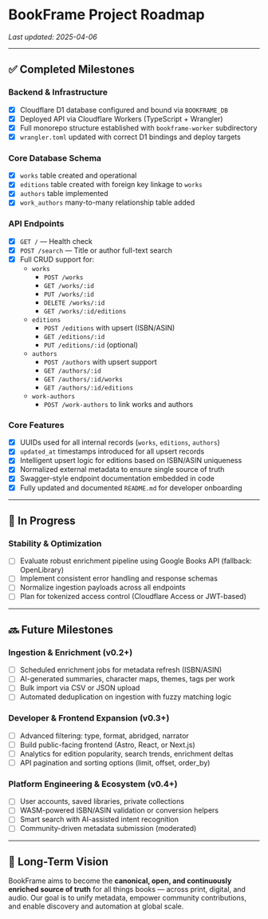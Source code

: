 # BookFrame Project Roadmap

_Last updated: 2025-04-06_

---

## ✅ Completed Milestones

### Backend & Infrastructure
- [x] Cloudflare D1 database configured and bound via `BOOKFRAME_DB`
- [x] Deployed API via Cloudflare Workers (TypeScript + Wrangler)
- [x] Full monorepo structure established with `bookframe-worker` subdirectory
- [x] `wrangler.toml` updated with correct D1 bindings and deploy targets

### Core Database Schema
- [x] `works` table created and operational
- [x] `editions` table created with foreign key linkage to `works`
- [x] `authors` table implemented
- [x] `work_authors` many-to-many relationship table added

### API Endpoints
- [x] `GET /` — Health check
- [x] `POST /search` — Title or author full-text search
- [x] Full CRUD support for:
  - `works`
    - `POST /works`
    - `GET /works/:id`
    - `PUT /works/:id`
    - `DELETE /works/:id`
    - `GET /works/:id/editions`
  - `editions`
    - `POST /editions` with upsert (ISBN/ASIN)
    - `GET /editions/:id`
    - `PUT /editions/:id` (optional)
  - `authors`
    - `POST /authors` with upsert support
    - `GET /authors/:id`
    - `GET /authors/:id/works`
    - `GET /authors/:id/editions`
  - `work-authors`
    - `POST /work-authors` to link works and authors

### Core Features
- [x] UUIDs used for all internal records (`works`, `editions`, `authors`)
- [x] `updated_at` timestamps introduced for all upsert records
- [x] Intelligent upsert logic for editions based on ISBN/ASIN uniqueness
- [x] Normalized external metadata to ensure single source of truth
- [x] Swagger-style endpoint documentation embedded in code
- [x] Fully updated and documented `README.md` for developer onboarding

---

## 🚧 In Progress

### Stability & Optimization
- [ ] Evaluate robust enrichment pipeline using Google Books API (fallback: OpenLibrary)
- [ ] Implement consistent error handling and response schemas
- [ ] Normalize ingestion payloads across all endpoints
- [ ] Plan for tokenized access control (Cloudflare Access or JWT-based)

---

## 🔜 Future Milestones

### Ingestion & Enrichment (v0.2+)
- [ ] Scheduled enrichment jobs for metadata refresh (ISBN/ASIN)
- [ ] AI-generated summaries, character maps, themes, tags per work
- [ ] Bulk import via CSV or JSON upload
- [ ] Automated deduplication on ingestion with fuzzy matching logic

### Developer & Frontend Expansion (v0.3+)
- [ ] Advanced filtering: type, format, abridged, narrator
- [ ] Build public-facing frontend (Astro, React, or Next.js)
- [ ] Analytics for edition popularity, search trends, enrichment deltas
- [ ] API pagination and sorting options (limit, offset, order_by)

### Platform Engineering & Ecosystem (v0.4+)
- [ ] User accounts, saved libraries, private collections
- [ ] WASM-powered ISBN/ASIN validation or conversion helpers
- [ ] Smart search with AI-assisted intent recognition
- [ ] Community-driven metadata submission (moderated)

---

## 🧭 Long-Term Vision

BookFrame aims to become the **canonical, open, and continuously enriched source of truth** for all things books — across print, digital, and audio. Our goal is to unify metadata, empower community contributions, and enable discovery and automation at global scale.
